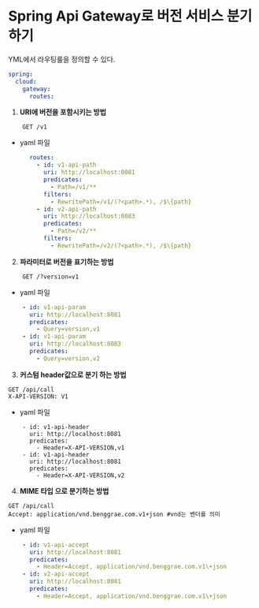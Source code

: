 # Spring Api Gateway로 버전 서비스 분기하기

YML에서 라우팅룰을 정의할 수 있다.

```yml
spring:
  cloud:
    gateway:
      routes:
```


1. **URI에 버전을 포함시키는 방법**
```http 
    GET /v1
```
* yaml 파일
```yaml
      routes:
        - id: v1-api-path
          uri: http://localhost:8081
          predicates:
            - Path=/v1/**
          filters:
            - RewritePath=/v1/(?<path>.*), /$\{path}
        - id: v2-api-path
          uri: http://localhost:8083
          predicates:
            - Path=/v2/**
          filters:
            - RewritePath=/v2/(?<path>.*), /$\{path}
```


2. **파라미터로 버전을 표기하는 방법**
```http 
    GET /?version=v1
```

* yaml 파일
```yaml
    - id: v1-api-param
      uri: http://localhost:8081
      predicates:
        - Query=version,v1
    - id: v1-api-param
      uri: http://localhost:8083
      predicates:
        - Query=version,v2
```

3. **커스텀 header값으로 분기 하는 방법**
```http 
GET /api/call
X-API-VERSION: V1
```
* yaml 파일
```
    - id: v1-api-header
      uri: http://localhost:8081
      predicates:
        - Header=X-API-VERSION,v1
    - id: v1-api-header
      uri: http://localhost:8081
      predicates:
        - Header=X-API-VERSION,v2
```

4. **MIME 타입 으로 분기하는 방법**
```http 
GET /api/call
Accept: application/vnd.benggrae.com.v1+json #vnd는 벤더를 의미 
```

* yaml 파일

```yaml
    - id: v1-api-accept
      uri: http://localhost:8081
      predicates:
        - Header=Accept, application/vnd.benggrae.com.v1\+json
    - id: v2-api-accept
      uri: http://localhost:8081
      predicates:
        - Header=Accept, application/vnd.benggrae.com.v1\+json
```